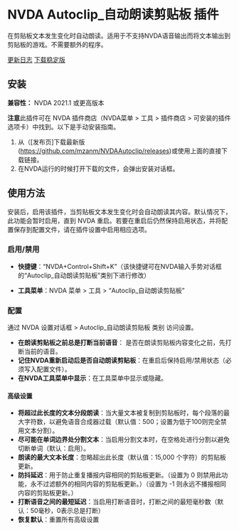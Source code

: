 # NVDA Autoclip_自动朗读剪贴板 插件

在剪贴板文本发生变化时自动朗读。适用于不支持NVDA语音输出而将文本输出到剪贴板的游戏。不需要额外的程序。

[更新日志](https://github.com/mzanm/NVDAAutoclip/blob/main/changelog.md)
[下载稳定版](https://github.com/mzanm/NVDAAutoclip/releases/latest/download/Autoclip.nvda-addon)

## 安装

**兼容性：** NVDA 2021.1 或更高版本

**注意**此插件可在 NVDA 插件商店（NVDA菜单 > 工具 > 插件商店 > 可安装的插件选项卡）中找到。以下是手动安装指南。

1. 从（[发布页]下载最新版(https://github.com/mzanm/NVDAAutoclip/releases)或使用上面的直接下载链接。
2. 在NVDA运行的时候打开下载的文件，会弹出安装对话框。

## 使用方法

安装后，启用该插件，当剪贴板文本发生变化时会自动朗读其内容。默认情况下，此功能会暂时启用，直到 NVDA 重启。若要在重启后仍然保持启用状态，并将配置保存到配置文件，请在插件设置中启用相应选项。

### 启用/禁用

- **快捷键**：“NVDA+Control+Shift+K”（该快捷键可在NVDA输入手势对话框的“Autoclip_自动朗读剪贴板”类别下进行修改）

- **工具菜单**：NVDA 菜单 > 工具 > “Autoclip_自动朗读剪贴板”

### 配置

通过 NVDA 设置对话框 > Autoclip_自动朗读剪贴板 类别 访问设置。

- **在朗读剪贴板之前总是打断当前语音**： 是否在朗读剪贴板内容变化之前，先打断当前的语音。
- **记住NVDA重新启动后是否自动朗读剪贴板**：在重启后保持启用/禁用状态（必须写入配置文件）。
- **在NVDA工具菜单中显示**：在工具菜单中显示或隐藏。

#### 高级设置

- **将超过此长度的文本分段朗读**：当大量文本被复制到剪贴板时，每个段落的最大字符数，以避免语音合成器过载（默认值：500；设置为低于100则完全禁用文本分割）。
- **尽可能在单词边界处分割文本**：当启用分割文本时，在空格处进行分割以避免切断单词（默认：启用）。
- **朗读的最大文本长度**：忽略超出此长度（默认值：15,000 个字符）的剪贴板更新。
- **防抖延迟**：用于防止重复播报内容相同的剪贴板更新。（设置为 0 则禁用此功能，永不过滤额外的相同内容的剪贴板更新。）（设置为 -1 则永远不播报相同内容的剪贴板更新。）
- **打断语音之间的最短延迟**：当启用打断语音时，打断之间的最短毫秒数（默认：50毫秒，0表示总是打断）
- **恢复默认**：重置所有高级设置
